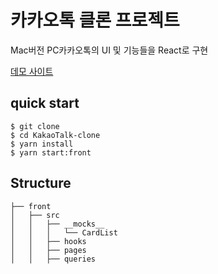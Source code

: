 # 카카오톡 클론 프로젝트

Mac버전 PC카카오톡의 UI 및 기능들을 React로 구현

[데모 사이트](https://jaryapp.github.io/KakaoTalk-clone/)

## quick start
```
$ git clone 
$ cd KakaoTalk-clone
$ yarn install
$ yarn start:front
```

## Structure
```
├── front
│   ├── src
│   │   ├── __mocks__
│   │   │   └── CardList
│   │   ├── hooks
│   │   ├── pages
│   │   ├── queries
```